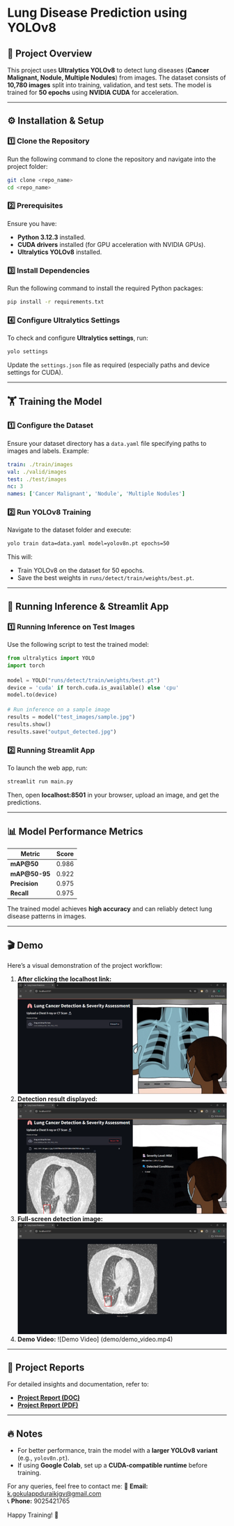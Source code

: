# Lung Disease Prediction using YOLOv8

## 📌 Project Overview
This project uses **Ultralytics YOLOv8** to detect lung diseases (**Cancer Malignant, Nodule, Multiple Nodules**) from images. The dataset consists of **10,780 images** split into training, validation, and test sets. The model is trained for **50 epochs** using **NVIDIA CUDA** for acceleration.

---

## ⚙️ Installation & Setup
### **1️⃣ Clone the Repository**
Run the following command to clone the repository and navigate into the project folder:
```bash
git clone <repo_name>
cd <repo_name>
```

### **2️⃣ Prerequisites**
Ensure you have:
- **Python 3.12.3** installed.
- **CUDA drivers** installed (for GPU acceleration with NVIDIA GPUs).
- **Ultralytics YOLOv8** installed.

### **3️⃣ Install Dependencies**
Run the following command to install the required Python packages:
```bash
pip install -r requirements.txt
```

### **4️⃣ Configure Ultralytics Settings**
To check and configure **Ultralytics settings**, run:
```bash
yolo settings
```
Update the `settings.json` file as required (especially paths and device settings for CUDA).

---

## 🏋️ Training the Model
### **1️⃣ Configure the Dataset**
Ensure your dataset directory has a `data.yaml` file specifying paths to images and labels. Example:
```yaml
train: ./train/images
val: ./valid/images
test: ./test/images
nc: 3
names: ['Cancer Malignant', 'Nodule', 'Multiple Nodules']
```

### **2️⃣ Run YOLOv8 Training**
Navigate to the dataset folder and execute:
```bash
yolo train data=data.yaml model=yolov8n.pt epochs=50
```
This will:
- Train YOLOv8 on the dataset for 50 epochs.
- Save the best weights in `runs/detect/train/weights/best.pt`.

---

## 🎯 Running Inference & Streamlit App
### **1️⃣ Running Inference on Test Images**
Use the following script to test the trained model:
```python
from ultralytics import YOLO
import torch

model = YOLO("runs/detect/train/weights/best.pt")
device = 'cuda' if torch.cuda.is_available() else 'cpu'
model.to(device)

# Run inference on a sample image
results = model("test_images/sample.jpg")
results.show()
results.save("output_detected.jpg")
```

### **2️⃣ Running Streamlit App**
To launch the web app, run:
```bash
streamlit run main.py
```
Then, open **localhost:8501** in your browser, upload an image, and get the predictions.

---

## 📊 Model Performance Metrics
| Metric       | Score  |
|-------------|--------|
| **mAP@50**  | 0.986  |
| **mAP@50-95** | 0.922  |
| **Precision** | 0.975  |
| **Recall**    | 0.975  |

The trained model achieves **high accuracy** and can reliably detect lung disease patterns in images.

---

## 🎬 Demo
Here’s a visual demonstration of the project workflow:
1. **After clicking the localhost link:**
   ![Demo 1](demo/demo_1.png)
2. **Detection result displayed:**
   ![Demo 2](demo/demo_2.png)
3. **Full-screen detection image:**
   ![Demo 3](demo/demo_3.png)
4. **Demo Video:**
   ![Demo Video] (demo/demo_video.mp4)

---

## 📄 Project Reports
For detailed insights and documentation, refer to:
- **[Project Report (DOC)](demo/report.docx)**
- **[Project Report (PDF)](demo/report.pdf)**

---

## 🔥 Notes
- For better performance, train the model with a **larger YOLOv8 variant** (e.g., `yolov8n.pt`).
- If using **Google Colab**, set up a **CUDA-compatible runtime** before training.

For any queries, feel free to contact me:
📧 **Email:** k.gokulappduraikjgv@gmail.com  
📞 **Phone:** 9025421765

Happy Training! 🚀

